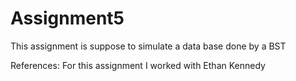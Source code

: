 # Assignment5
This assignment is suppose to simulate a data base done by a BST

References:
For this assignment I worked with Ethan Kennedy
